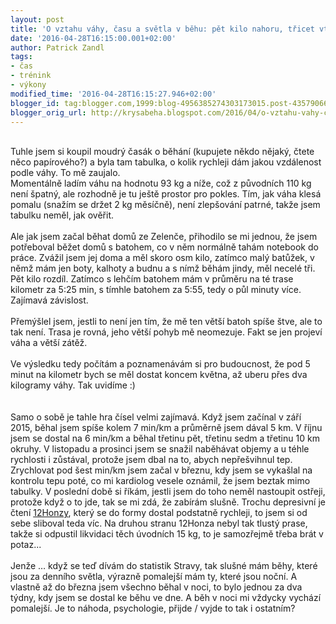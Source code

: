 ```yaml
---
layout: post
title: 'O vztahu váhy, času a světla v běhu: pět kilo nahoru, třicet vteřin nahoru'
date: '2016-04-28T16:15:00.001+02:00'
author: Patrick Zandl
tags:
- čas
- trénink
- výkony
modified_time: '2016-04-28T16:15:27.946+02:00'
blogger_id: tag:blogger.com,1999:blog-4956385274303173015.post-4357906659096789414
blogger_orig_url: http://krysabeha.blogspot.com/2016/04/o-vztahu-vahy-casu-svetla-v-behu-pet.html
---
```


<br />Tuhle jsem si koupil moudrý časák o běhání (kupujete někdo nějaký, čtete něco papírového?) a byla tam tabulka, o kolik rychleji dám jakou vzdálenost podle váhy. To mě zaujalo.<br /><a name='more'></a>Momentálně ladím váhu na hodnotu 93 kg a níže, což z původních 110 kg není špatný, ale rozhodně je tu ještě prostor pro pokles. Tím, jak váha klesá pomalu (snažím se držet 2 kg měsíčně), není zlepšování patrné, takže jsem tabulku neměl, jak ověřit. <br /><br />Ale jak jsem začal běhat domů ze Zelenče, přihodilo se mi jednou, že jsem potřeboval běžet domů s batohem, co v něm normálně tahám notebook do práce. Zvážil jsem jej doma a měl skoro osm kilo, zatímco malý batůžek, v němž mám jen boty, kalhoty a budnu a s nímž běhám jindy, měl necelé tři. Pět kilo rozdíl. Zatímco s lehčím batohem mám v průměru na té trase kilometr za 5:25 min, s tímhle batohem za 5:55, tedy o půl minuty více. Zajímavá závislost. <br /><br />Přemýšlel jsem, jestli to není jen tím, že mě ten větší batoh spíše štve, ale to tak není. Trasa je rovná, jeho větší pohyb mě neomezuje. Fakt se jen projeví váha a větší zátěž.<br /><br />Ve výsledku tedy počítám a poznamenávám si pro budoucnost, že pod 5 minut na kilometr bych se měl dostat koncem května, až uberu přes dva kilogramy váhy. Tak uvidíme :)<br /><br /><br />Samo o sobě je tahle hra čísel velmi zajímavá. Když jsem začínal v září 2015, běhal jsem spíše kolem 7 min/km a průměrně jsem dával 5 km. V říjnu jsem se dostal na 6 min/km a běhal třetinu pět, třetinu sedm a třetinu 10 km okruhy. V listopadu a prosinci jsem se snažil naběhávat objemy a u téhle rychlosti i zůstával, protože jsem dbal na to, abych nepřešvihnul tep. Zrychlovat pod šest min/km jsem začal v březnu, kdy jsem se vykašlal na kontrolu tepu poté, co mi kardiolog vesele oznámil, že jsem beztak mimo tabulky. V poslední době si říkám, jestli jsem do toho neměl nastoupit ostřeji, protože když o to jde, tak se mi zdá, že zabírám slušně. Trochu depresivní je čtení <a href="http://12honzade.blogspot.cz/2009/03/brezen-mesic-knihy-internetu-12.html">12Honzy</a>, který se do formy dostal podstatně rychleji, to jsem si od sebe sliboval teda víc. Na druhou stranu 12Honza nebyl tak tlustý prase, takže si odpustil likvidaci těch úvodních 15 kg, to je samozřejmě třeba brát v potaz...<br /><br />Jenže … když se teď dívám do statistik Stravy, tak slušné mám běhy, které jsou za denního světla, výrazně pomalejší mám ty, které jsou noční. A vlastně až do března jsem všechno běhal v noci, to bylo jednou za dva týdny, kdy jsem se dostal ke běhu ve dne. A běh v noci mi vždycky vychází pomalejší. Je to náhoda, psychologie, přijde / vyjde to tak i ostatním?